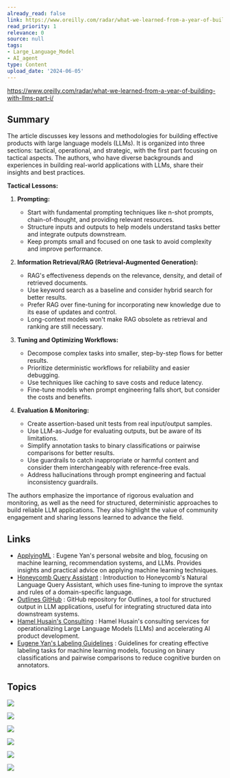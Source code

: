 ```yaml
---
already_read: false
link: https://www.oreilly.com/radar/what-we-learned-from-a-year-of-building-with-llms-part-i/
read_priority: 1
relevance: 0
source: null
tags:
- Large_Language_Model
- AI_agent
type: Content
upload_date: '2024-06-05'
---
```


https://www.oreilly.com/radar/what-we-learned-from-a-year-of-building-with-llms-part-i/
## Summary

The article discusses key lessons and methodologies for building effective products with large language models (LLMs). It is organized into three sections: tactical, operational, and strategic, with the first part focusing on tactical aspects. The authors, who have diverse backgrounds and experiences in building real-world applications with LLMs, share their insights and best practices.

**Tactical Lessons:**

1. **Prompting:**
   - Start with fundamental prompting techniques like n-shot prompts, chain-of-thought, and providing relevant resources.
   - Structure inputs and outputs to help models understand tasks better and integrate outputs downstream.
   - Keep prompts small and focused on one task to avoid complexity and improve performance.

2. **Information Retrieval/RAG (Retrieval-Augmented Generation):**
   - RAG's effectiveness depends on the relevance, density, and detail of retrieved documents.
   - Use keyword search as a baseline and consider hybrid search for better results.
   - Prefer RAG over fine-tuning for incorporating new knowledge due to its ease of updates and control.
   - Long-context models won't make RAG obsolete as retrieval and ranking are still necessary.

3. **Tuning and Optimizing Workflows:**
   - Decompose complex tasks into smaller, step-by-step flows for better results.
   - Prioritize deterministic workflows for reliability and easier debugging.
   - Use techniques like caching to save costs and reduce latency.
   - Fine-tune models when prompt engineering falls short, but consider the costs and benefits.

4. **Evaluation & Monitoring:**
   - Create assertion-based unit tests from real input/output samples.
   - Use LLM-as-Judge for evaluating outputs, but be aware of its limitations.
   - Simplify annotation tasks to binary classifications or pairwise comparisons for better results.
   - Use guardrails to catch inappropriate or harmful content and consider them interchangeably with reference-free evals.
   - Address hallucinations through prompt engineering and factual inconsistency guardrails.

The authors emphasize the importance of rigorous evaluation and monitoring, as well as the need for structured, deterministic approaches to build reliable LLM applications. They also highlight the value of community engagement and sharing lessons learned to advance the field.
## Links

- [ApplyingML](https://applyingml.com/) : Eugene Yan's personal website and blog, focusing on machine learning, recommendation systems, and LLMs. Provides insights and practical advice on applying machine learning techniques.
- [Honeycomb Query Assistant](https://www.honeycomb.io/blog/introducing-query-assistant) : Introduction to Honeycomb's Natural Language Query Assistant, which uses fine-tuning to improve the syntax and rules of a domain-specific language.
- [Outlines GitHub](https://github.com/outlines-dev/outlines) : GitHub repository for Outlines, a tool for structured output in LLM applications, useful for integrating structured data into downstream systems.
- [Hamel Husain's Consulting](https://hamel.dev/hire.html) : Hamel Husain's consulting services for operationalizing Large Language Models (LLMs) and accelerating AI product development.
- [Eugene Yan's Labeling Guidelines](https://eugeneyan.com/writing/labeling-guidelines/) : Guidelines for creating effective labeling tasks for machine learning models, focusing on binary classifications and pairwise comparisons to reduce cognitive burden on annotators.

## Topics

![](topics/Concept/Prompt%20Engineering)

![](topics/Concept/Retrieval%20Augmented%20Generation%20RAG)

![](topics/Concept/Flow%20Engineering)

![](topics/Concept/Evaluation%20and%20Monitoring)

![](topics/Concept/LLM%20as%20Judge)

![](topics/Concept/Fine%20tuning)